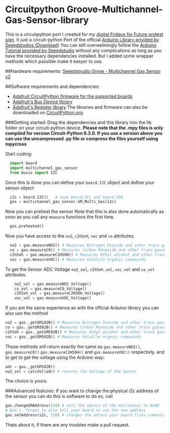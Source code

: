 # Circuitpython Groove-Multichannel-Gas-Sensor-library
This is a circuitpython port I created for my [digital Fridays for Future protest sign](https://github.com/theholypumpkin/FFF).
It just a circuit-python Port of the official [Arduino Library privided by Seeedstudios (Download)](https://github.com/Seeed-Studio/Seeed_Multichannel_Gas_Sensor/archive/master.zip)
You can still overwelmingly follow the [Arduino Tutorial provided by Seeedstudio](https://wiki.seeedstudio.com/Grove-Multichannel-Gas-Sensor-V2/) without any complications as long as you have the necessary dependencies installed.
But I added some wrapper methods which passible make it easyer to use.

##Hardware requirements:
[Seeedstrudio Grove - Multichannel Gas Sensor v2](https://www.seeedstudio.com/Grove-Multichannel-Gas-Sensor-v2-p-4569.html)

##Software requirements and dependencies:
- [Adafruit CircuitPython firmware for the supported boards](https://github.com/adafruit/circuitpython/releases)
- [Adafruit's Bus Device library](https://github.com/adafruit/Adafruit_CircuitPython_BusDevice)
- [Adafruit's Register library](https://github.com/adafruit/Adafruit_CircuitPython_Register)
  The libraries and firmware can also be downloaded on [CircuitPython.org](https://circuitpython.org)
  
###Getting started:
Drag the dependencies and this library into the lib folder on your circuit-python device.
__Please note that the .mpy files is only compiled for version Circuit-Python 6.3.0. If you use a version above you can use the uncompressed .py file or compress the files yourself using mpycross__

Start coding:

```python
  import board
  import multichannel_gas_sensor
  from busio import I2C
```

Once this is done you can define your `board.I2C` object and define your sensor object
```python
  i2c = board.I2C()   # uses board.SCL and board.SDA
  gas = multichannel_gas_sensor.GM_Multi_Gas(i2c)
```
Now you can preheat the sensor
Note that this is also done automatically as soon as you call any `measure` functions the first time.
```python
  gas.preheated()
```
Now you have access to the `no2`, `c2h5oh`, `voc` and `co` attributes.
```python
  no2 = gas.measureNO2() # Measures Nitrogen Dioxide and other trace gasses
  co = gas.measureCO() # Measures Carbon Monoxide and other trace gasses
  c2h5oh = gas.measureC2H5OH() # Measures Ethyl alcohol and other trace gasses
  voc = gas.measureVOC() # Measures Volatile organic compounds
```

To get the Sensor ADC Voltage `no2_vol`, `c2h5oh_vol`, `voc_vol` and `co_vol` attributes.
```python
    no2_vol = gas.measureNO2_Voltage()
    co_vol = gas.measureCO_Voltage()
    c2h5oh_vol = gas.measureC2H5OH_Voltage()
    voc_vol = gas.measureVOC_Voltage()
```

If you ant the same experience as with the official Arduino library you can also use the method
```python
no2 = gas._getGM102B() # Measures Nitrogen Dioxide and other trace gasses
co = gas._getGM302B() # Measures Carbon Monoxide and other trace gasses
c2h5oh = gas._getGM502B() # Measures Ethyl alcohol and other trace gasses
voc = gas._getGM502B() # Measures Volatile organic compounds
```
Those methods will return exactly the same as `gas.measureNO2()`, `gas.measureCO()` `gas.measureC2H5OH()` and `gas.measureVOC()` respectivly.
and to get to get the voltage using the Arduino way:
```python
adc = gas._getGM102B()
no2_vol = calcVol(adc) # returns the Voltage of the Sensor
```
The choice is yours. 

###Advanced features:
If you want to change the physical i2c address of the sensor you can do this is software
to do so, call
```python
gas.changeGMAddress(110) # sets the adress of the mutisensor to 0x6E
# Don't  forget to also tell your board to use the new address
gas.setAddress(i2c, 110) # changes the adress your board tries comunicate with the sensor.
```

Thats about it, if there are any troubles make a pull request.
